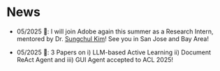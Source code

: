 # News

* 05/2025 :ocean:: I will join Adobe again this summer as a Research Intern, mentored by Dr. [Sungchul Kim](https://sites.google.com/site/subright/)! See you in San Jose and Bay Area!

* 05/2025 :ocean:: 3 Papers on i) LLM-based Active Learning ii) Document ReAct Agent and iii) GUI Agent accepted to ACL 2025!
